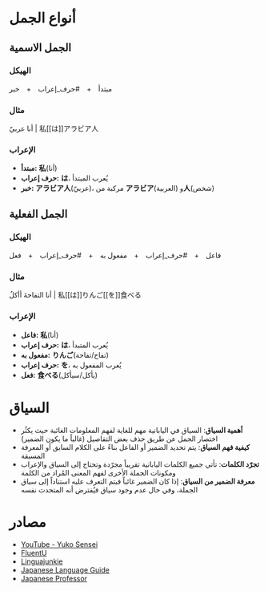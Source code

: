 # أنواع الجمل
## الجمل الاسمية
### الهيكل
مبتدأ　+　#حرف_إعراب　+　خبر
### مثال
أنا عربيّ | 私[[は]]アラビア人
### الإعراب
- **مبتدأ:** **私**(أنا)
- **حرف إعراب:** **は**، يُعرب المبتدأ
- **خبر:** **アラビア人**(عربيّ)، مركبة من **アラビア**(العربية) و**人**(شخص)
## الجمل الفعلية
### الهيكل
فاعل　+　#حرف_إعراب　+　مفعول به　+　#حرف_إعراب　+　فعل
### مثال
أنا التفاحةَ أأكلُ | 私[[は]]りんご[[を]]食べる
### الإعراب
- **فاعل:** **私**(أنا)
- **حرف إعراب:** **は**، يُعرب المتبدأ
- **مفعول به:** **りんご**(تفاح/تفاحة)
- **حرف إعراب:** **を**، يُعرب المفعول به
- **فعل:** **食べる**(يأكل/سيأكل)
# السياق
- **أهمية السياق**: السياق في اليابانية مهم للغاية لفهم المعلومات الغائبة حيث يكثُر اختصار الجمل عن طريق حذف بعض التفاصيل (غالباً ما يكون الضمير)
- **كيفية فهم السياق**: يتم تحديد الضمير أو الفاعل بناءً على الكلام السابق أو المعرفة المسبقة
- **تجرّد الكلمات**: تأتي جميع الكلمات اليابانية تقريباً مجرّدة وتحتاج إلى السياق والإعراب ومكونات الجملة الأخرى لفهم المعنى المُراد من الكلمة
- **معرفة الضمير من السياق**: إذا كان الضمير غائباً فيتم التعرف عليه استناداً إلى سياق الجملة، وفي حال عدم وجود سياق فيُفترض أنه المتحدث نفسه
# مصادر
- [YouTube - Yuko Sensei](https://youtu.be/M0sbTfUzGsE)
- [FluentU](https://fluentu.com/blog/japanese/japanese-sentence-structure-patterns)
- [Linguajunkie](https://linguajunkie.com/japanese/japanese-sentence-structures)
- [Japanese Language Guide](https://japaneselanguageguide.com/japanese-grammar/sentence)
- [Japanese Professor](https://japaneseprofessor.com/lessons/beginning/structure-japanese-sentence)